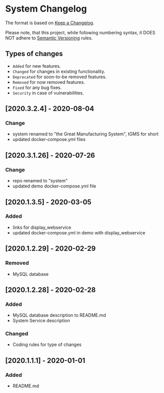 # System Changelog

The format is based on [Keep a Changelog](http://keepachangelog.com/en/1.0.0/).

Please note, that this project, while following numbering syntax, it DOES NOT
adhere to [Semantic Versioning](http://semver.org/spec/v2.0.0.html) rules.

## Types of changes

* ```Added``` for new features.
* ```Changed``` for changes in existing functionality.
* ```Deprecated``` for soon-to-be removed features.
* ```Removed``` for now removed features.
* ```Fixed``` for any bug fixes.
* ```Security``` in case of vulnerabilities.

## [2020.3.2.4] - 2020-08-04

### Change
- system renamed to "the Great Manufacturing System", tGMS for short
- updated docker-compose.yml files

## [2020.3.1.26] - 2020-07-26

### Change
- repo renamed to "system"
- updated demo docker-compose.yml file 


## [2020.1.3.5] - 2020-03-05

### Added
- links for display_webservice
- updated docker-compose.yml in demo with display_webservice


## [2020.1.2.29] - 2020-02-29

### Removed
- MySQL database


## [2020.1.2.28] - 2020-02-28

### Added
- MySQL database description to README.md
- System Service description

### Changed
- Coding rules for type of changes


## [2020.1.1.1] - 2020-01-01

### Added
- README.md